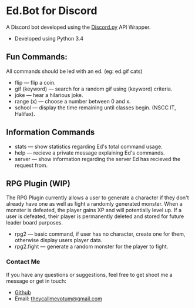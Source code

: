 # Ed.Bot for Discord

A Discord bot developed using the [Discord.py](https://github.com/Rapptz/discord.py) API Wrapper.

* Developed using Python 3.4


## Fun Commands:
All commands should be led with an ed. (eg: ed.gif cats)

* flip — flip a coin.
* gif (keyword) — search for a random gif using (keyword) criteria.
* joke — hear a hilarious joke.
* range (x) — choose a number between 0 and x.
* school — display the time remaining until classes begin. (NSCC IT, Halifax).

## Information Commands

* stats — show statistics regarding Ed's total command usage.
* help — recieve a private message explaining Ed's commands.
* server — show information regarding the server Ed has recieved the request from.

## RPG Plugin (WIP)

The RPG Plugin currently allows a user to generate a character if they don't already have one as well as fight a randomly generated monster. When a monster is defeated, the player gains XP and will potentially level up. If a user is defeated, their player is permanently deleted and stored for future leader board purposes.

* rpg2 — basic command, if user has no character, create one for them, otherwise display users player data.
* rpg2.fight — generate a random monster for the player to fight.

### Contact Me
If you have any questions or suggestions, feel free to get shoot me a message or get in touch:

* [Github](https://github.com/becurrie/)
* Email: theycallmevotum@gmail.com
